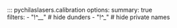 ::: pychilaslasers.calibration
    options:
        summary: true        
    filters:
        - "!^__"                     # hide dunders
        - "!^_"                      # hide private names



